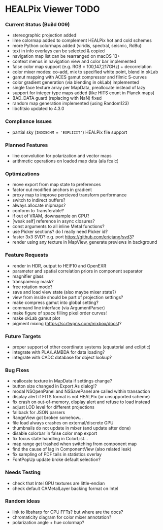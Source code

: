 # HEALPix Viewer TODO

### Current Status (Build 009)

- stereographic projection added
- lime colormap added to complement HEALPix hot and cold schemes
- more Python colormaps added (viridis, spectral, seismic, RdBu)
- text in info overlays can be selected & copied
- navigation map list can be rearranged on macOS 13+
- context menus in navigation view and color bar implemented
- false color map support (e.g. RGB = 100,147,217GHz) + decorrelation
- color mixer modes: co-add, mix to specified white point, blend in okLab
- gamut mapping with ACES gamut compressor and filmic S-curves
- color gradient generation (via blending in okLab) implemented
- single face texture array per MapData, preallocate instead of lazy
- support for integer type maps added (like HITS count in Planck maps)
- BAD_DATA guard (replacing with NaN) fixed
- random map generation implemented (using Random123)
- libcfitsio updated to 4.3.0

### Compliance Issues

- partial sky (`INDXSCHM = 'EXPLICIT'`) HEALPix file support

### Planned Features

- line convolution for polarization and vector maps
- arithmetic operations on loaded map data (ala fcalc)

### Optimizations

- move export from map state to preferences
- factor out modified anchors in gradient
- proxy map to improve percieved transform performance
- switch to indirect buffers?
- always allocate mipmaps?
- conform to Transferable?
- if out of VRAM, downsample on CPU?
- [weak self] reference in async closures?
- const arguments to all inline Metal functions?
- use Picker sections? do I really need Picker id?
- faster 3x3 SVD? e.g. port https://github.com/ericjang/svd3?
- render using any texture in MapView, generate previews in background

### Feature Requests

- render in HDR, output to HEIF10 and OpenEXR
- parameter and spatial correlation priors in component separator
- magnifier glass
- transparency mask?
- free rotation mode?
- save and load view state (also maybe mixer state?)
- view from inside should be part of projection settings?
- make compress gamut into global setting?
- command line interface (via ArgumentParser)
- make figure of space filling pixel order curves!
- make okLab gamut plot
- pigment mixing (https://scrtwpns.com/mixbox/docs)?

### Future Targets

- proper support of other coordinate systems (equatorial and ecliptic)
- integrate with PLA/LAMBDA for data loading?
- integrate with CADC database for object lookup?

### Bug Fixes

- reallocate texture in MapData if settings change?
- button size changed in Export As dialog!?
- modal NSOpenPanel and NSSavePanel are called within transaction
- display alert if FITS format is not HEALPix (or unsupported scheme)
- fix crash on out-of-memory, display alert and refuse to load instead
- adjust LOD level for different projections
- fallback for JSON parsers
- RangeView got broken somehow...
- file load always crashes on external/discrete GPU
- thumbnails do not update in mixer (and update after done)
- disable colorbar in false color map export
- fix focus state handling in ColorList...
- map range get trashed when switching from component map
- find the cause of lag in ComponentView (also related leak)
- fix sampling of PDF tails in statistics overlay
- FontPopUp update broke default selection?

### Needs Testing

- check that Intel GPU textures are little-endian
- check default CAMetalLayer backing format on Intel

### Random ideas
- link to libsharp for CPU FFTs? but where are the docs?
- chromaticity diagram for color mixer annotation?
- polarization angle + hue colormap?

